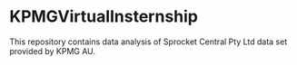 # KPMGVirtualInsternship
This repository contains data analysis of Sprocket Central Pty Ltd data set provided by KPMG AU.
